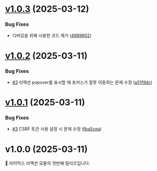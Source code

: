 # [v1.0.3](https://github.com/damoang-users/rx-da_reaction/compare/v1.0.2...v1.0.3) (2025-03-12)

### Bug Fixes

* 디버깅을 위해 사용한 코드 제거 ([4989602](https://github.com/damoang-users/rx-da_reaction/commit/498960271f0fff035c4005033d5caedec6a45126))


# [v1.0.2](https://github.com/damoang-users/rx-da_reaction/compare/v1.0.1...v1.0.2) (2025-03-11)

### Bug Fixes

* [#3](https://github.com/damoang-users/rx-da_reaction/issues/3) 리액션 popover를 표시할 때 포커스가 잘못 이동하는 문제 수정 ([a51f9dc](https://github.com/damoang-users/rx-da_reaction/commit/a51f9dc7bf938726cb0c357ac952aee905b74574))


# [v1.0.1](https://github.com/damoang-users/rx-da_reaction/compare/v1.0.0...v1.0.1) (2025-03-11)

### Bug Fixes

* [#3](https://github.com/damoang-users/rx-da_reaction/issues/3) CSRF 토큰 사용 설정 시 문제 수정 ([fba5cea](https://github.com/damoang-users/rx-da_reaction/commit/fba5ceae394490a6ee72ac4d9b8af5f29a913def))

# v1.0.0 (2025-03-11)

🎉 라이믹스 리액션 모둘의 첫번째 릴리즈입니다.
